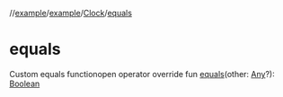 //[example](../../index.md)/[example](../index.md)/[Clock](index.md)/[equals](equals.md)



# equals  
Custom equals functionopen operator override fun [equals](equals.md)(other: [Any](https://kotlinlang.org/api/latest/jvm/stdlib/kotlin/-any/index.html)?): [Boolean](https://kotlinlang.org/api/latest/jvm/stdlib/kotlin/-boolean/index.html)
